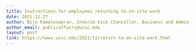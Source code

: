 ```yaml
---
title: Instructions for employees returning to on-site work
date: 2021-12-27
author: Biju Kamaleswaran, Interim Vice Chancellor, Business and Administrative Services
author_email: publicaffairs@ucsc.edu
layout: post
link: https://news.ucsc.edu/2021/12/return-to-on-site-work.html
---
```

